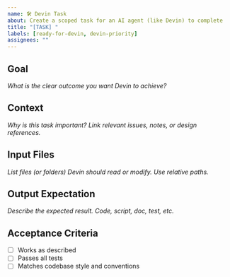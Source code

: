 ```yaml
---
name: 🛠️ Devin Task
about: Create a scoped task for an AI agent (like Devin) to complete
title: "[TASK] "
labels: [ready-for-devin, devin-priority]
assignees: ""
---
```


## Goal

_What is the clear outcome you want Devin to achieve?_

## Context

_Why is this task important? Link relevant issues, notes, or design references._

## Input Files

_List files (or folders) Devin should read or modify. Use relative paths._

## Output Expectation

_Describe the expected result. Code, script, doc, test, etc._

## Acceptance Criteria

-   [ ] Works as described
-   [ ] Passes all tests
-   [ ] Matches codebase style and conventions
